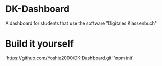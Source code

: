 # DK-Dashboard
A dashboard for students that use the software "Digitales Klassenbuch"

# Build it yourself
'https://github.com/Yoshie2000/DK-Dashboard.git'
'npm init'
